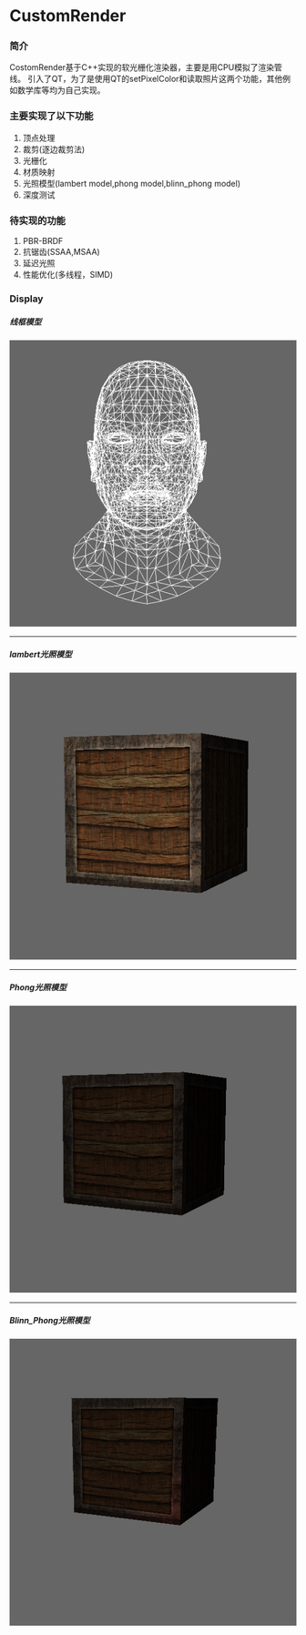 # CustomRender
### 简介
CostomRender基于C++实现的软光栅化渲染器，主要是用CPU模拟了渲染管线。
引入了QT，为了是使用QT的setPixelColor和读取照片这两个功能，其他例如数学库等均为自己实现。

### 主要实现了以下功能
1. 顶点处理
2. 裁剪(逐边裁剪法)
3. 光栅化
4. 材质映射
5. 光照模型(lambert model,phong model,blinn_phong model)
6. 深度测试
### 待实现的功能
1. PBR-BRDF 
2. 抗锯齿(SSAA,MSAA)
3. 延迟光照
4. 性能优化(多线程，SIMD)
### Display

#####  线框模型
![](/photo/%E7%BA%BF%E6%A1%86.png "线框模型")  

***
#####  lambert光照模型
![](/photo/Lamert%20model.png "lambert光照模型")

***

#####  Phong光照模型
![](/photo/Phong%20model.png "Phong光照模型")

***

##### Blinn_Phong光照模型
![](/photo/Blinn_phong%20model.png "Blinn_Phong光照模型")
